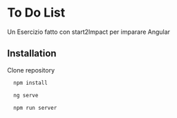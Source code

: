 
# To Do List

Un Esercizio fatto con start2Impact per imparare Angular

## Installation

Clone repository

```bash
  npm install 
```
```bash
  ng serve
```
```bash
  npm run server 
```    
